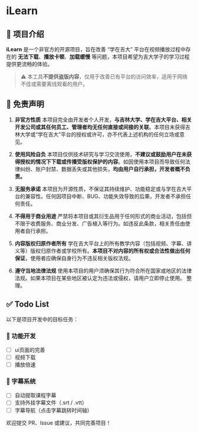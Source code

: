 # iLearn

## 📌 项目介绍

**iLearn** 是一个非官方的开源项目，旨在改善 “学在吉大” 平台在视频播放过程中存在的 **无法下载**、**播放卡顿**、**加载缓慢** 等问题，本项目希望为吉大学子的学习过程提供更流畅的体验。

> ⚠️ 本工具**不提供盗版内容**，仅用于改善已有平台的访问效率，适用于网络不佳或需要离线观看的用户。

## 📜 免责声明

1. **非官方性质**
   本项目完全由开发者个人开发，**与吉林大学、学在吉大平台、相关开发公司或其任何员工、管理者均无任何直接或间接的关联**。本项目未获得吉林大学或“学在吉大”平台的授权或许可，亦不代表上述机构的任何立场或意见。

2. **使用风险自负**
   本项目仅供技术研究与学习交流使用，**不建议或鼓励用户在未获得授权的情况下下载或传播受版权保护的内容**。如因使用本项目而导致任何法律纠纷、账户封禁、数据丢失或其他损失，**均由用户自行承担，开发者概不负责。**

3. **无服务承诺**
   本项目为开源性质，不保证其持续维护、功能稳定或与学在吉大平台的兼容性。任何因项目中断、BUG、功能失效导致的后果，开发者不承担任何责任。

4. **不得用于商业用途**
   严禁将本项目或其衍生品用于任何形式的商业活动，包括但不限于收费服务、商业分发、广告植入等行为。如违反此条款，相关责任由使用者自行承担。

5. **内容版权归原作者所有**
   学在吉大平台上的所有教学内容（包括视频、字幕、讲义等）版权归原作者或学校所有。**本项目不对内容的所有权或合法性做出任何保证**，使用者应确保自身行为不违反相关版权法规。

6. **遵守当地法律法规**
   使用本项目的用户须确保其行为符合所在国家或地区的法律法规。如果本项目在某些地区被认定为违法或侵权，请用户立即停止使用。
整理。

## ✅ Todo List

以下是项目开发中的目标任务：

### 🔧 功能开发

* [ ] ui页面的完善
* [ ] 视频下载
* [ ] 播放倍速

### 📝 字幕系统

* [ ] 自动提取课程字幕
* [ ] 支持外挂字幕文件（.srt / .vtt）
* [ ] 字幕导航（点击字幕跳转时间轴）

欢迎提交 PR、Issue 或建议，共同完善项目！
